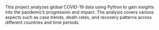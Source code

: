 This project analyzes global COVID-19 data using Python to gain insights into the pandemic’s progression and impact.
The analysis covers various aspects such as case trends, death rates, and recovery patterns across different countries and time periods.

